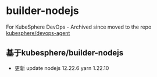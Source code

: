 # builder-nodejs

For KubeSphere DevOps - Archived since moved to the repo [kubesphere/devops-agent](https://github.com/kubesphere/devops-agent/)

## 基于kubesphere/builder-nodejs

* 更新 update nodejs 12.22.6 yarn 1.22.10
